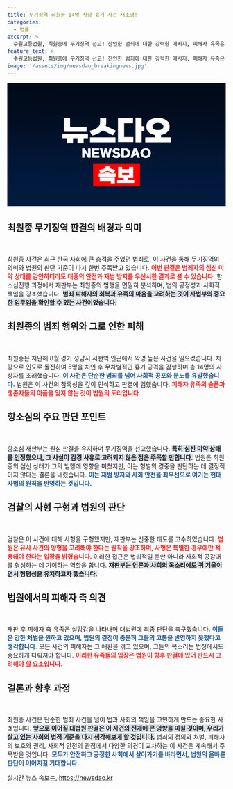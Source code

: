 ```yaml
---
title: 무기징역 최원종 14명 사상 흉기 사건 재조명!
categories:
  - 법률
excerpt: >
  수원고등법원, 최원종에 무기징역 선고! 잔인한 범죄에 대한 강력한 메시지, 피해자 유족은 대법원 판결을 암시하며 실망감 토로. 이 사건의 전말이 궁금하다면 클릭하세요!
feature_text: >
  수원고등법원, 최원종에 무기징역 선고! 잔인한 범죄에 대한 강력한 메시지, 피해자 유족은 대법원 판결을 암시하며 실망감 토로. 이 사건의 전말이 궁금하다면 클릭하세요!
image: '/assets/img/newsdao_breakingnews.jpg'
---
```


<p><img src="/assets/img/newsdao_breakingnews.jpg" alt="koreaapp 속보" /></p>

<h2 data-ke-size="size26">최원종 무기징역 판결의 배경과 의미</h2>

<p data-ke-size="size16">&nbsp;</p>

<p>최원종 사건은 최근 한국 사회에 큰 충격을 주었던 범죄로, 이 사건을 통해 무기징역의 의미와 법원의 판단 기준이 다시 한번 주목받고 있습니다. <b><span style="color: #ee2323;">이번 판결은 범죄자의 심신 미약 상태를 감안하더라도 대중의 안전과 재범 방지를 우선시한 결과로 볼 수 있습니다.</span></b> 항소심진행 과정에서 재판부는 최원종의 범행을 면밀히 분석하며, 법의 공정성과 사회적 책임을 강조했습니다. <b><span style="background-color: #21538527;">범죄 피해자의 회복과 유족의 마음을 고려하는 것이 사법부의 중요한 임무임을 확인할 수 있는 사건이었습니다.</span></b></p>

<h2 data-ke-size="size26">최원종의 범죄 행위와 그로 인한 피해</h2>

<p data-ke-size="size16">&nbsp;</p>

<p>최원종은 지난해 8월 경기 성남시 서현역 인근에서 악명 높은 사건을 일으켰습니다. 차량으로 인도로 돌진하여 5명을 치인 후 무차별적인 흉기 공격을 감행하며 총 14명의 사상자를 초래했습니다. <b><span style="color: #1a5490;">이 사건은 단순한 범죄를 넘어 사회적 공포와 분노를 유발했습니다.</span></b> 법원은 이 사건의 참혹성을 깊이 인식하고 판결에 임했습니다. <b><span style="color: #ee2323;">피해자 유족의 슬픔과 생존자들의 아픔을 잊지 않는 것이 법원의 도리입니다.</span></b></p>

<h2 data-ke-size="size26">항소심의 주요 판단 포인트</h2>

<p data-ke-size="size16">&nbsp;</p>

<p>항소심 재판부는 원심 판결을 유지하며 무기징역을 선고했습니다. <b><span style="background-color: #21538527;">특히 심신 미약 상태를 인정했으나, 그 사실이 감경 사유로 고려되지 않은 점은 주목할 만합니다.</span></b> 법원은 최원종의 심신 상태가 그의 범행에 영향을 미쳤지만, 이는 형벌의 경중을 판단하는 데 결정적이지 않다는 결론을 내렸습니다. <b><span style="color: #1a5490;">이는 재범 방지와 사회 안전을 최우선으로 여기는 현대 사법의 원칙을 반영하는 것입니다.</span></b></p>

<h2 data-ke-size="size26">검찰의 사형 구형과 법원의 판단</h2>

<p data-ke-size="size16">&nbsp;</p>

<p>검찰은 이 사건에 대해 사형을 구형했지만, 재판부는 신중한 태도를 고수하였습니다. <b><span style="color: #ee2323;">법원은 유사 사건의 양형을 고려해야 한다는 원칙을 강조하며, 사형은 특별한 경우에만 적용돼야 한다는 입장을 밝혔습니다.</span></b> 이러한 접근은 법리적일 뿐만 아니라 사회적 공감대를 형성하는 데 기여하는 역할을 합니다. <b><span style="background-color: #21538527;">재판부는 언론과 사회의 목소리에도 귀 기울이면서 형평성을 유지하고자 했습니다.</span></b></p>

<h2 data-ke-size="size26">법원에서의 피해자 측 의견</h2>

<p data-ke-size="size16">&nbsp;</p>

<p>재판 후 피해자 측 유족은 실망감을 나타내며 대법원에 최종 판단을 촉구했습니다. <b><span style="color: #1a5490;">이들은 강한 처벌을 원하고 있으며, 법원의 결정이 충분히 그들의 고통을 반영하지 못했다고 생각합니다.</span></b> 모든 사건의 피해자는 그 애환을 겪고 있으며, 그들의 목소리는 법정에서도 중요하게 다뤄져야 합니다. <b><span style="color: #ee2323;">이러한 유족들의 입장은 법원이 향후 판결에 있어 반드시 고려해야 할 요소입니다.</span></b></p>

<h2 data-ke-size="size26">결론과 향후 과정</h2>

<p data-ke-size="size16">&nbsp;</p>

<p>최원종 사건은 단순한 범죄 사건을 넘어 법과 사회의 책임을 고민하게 만드는 중요한 사례입니다. <b><span style="background-color: #21538527;">앞으로 이어질 대법원 판결은 이 사건의 전개에 큰 영향을 미칠 것이며, 우리가 살고 있는 사회의 법적 기준을 다시 생각해보게 할 것입니다.</span></b> 범죄의 정의와 처벌, 피해자의 보호와 권리, 사회적 안전의 관점에서 다양한 의견이 교차하는 이 사건은 계속해서 주목받을 것입니다. <b><span style="color: #1a5490;">모두가 안전하고 공정한 사회에서 살아가기를 바라면서, 법원의 올바른 판단이 이어지길 기대합니다.</span></b></p>
실시간 뉴스 속보는, <a href="https://newsdao.kr" rel="dofollow">https://newsdao.kr</a>



